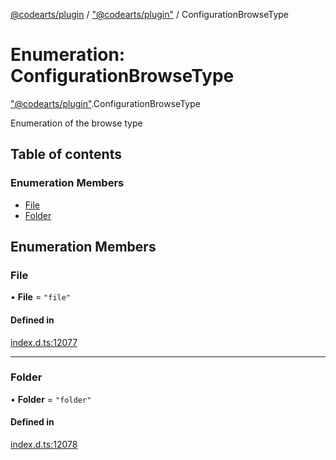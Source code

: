[@codearts/plugin](../README.md) / ["@codearts/plugin"](../modules/_codearts_plugin_.md) / ConfigurationBrowseType

# Enumeration: ConfigurationBrowseType

["@codearts/plugin"](../modules/_codearts_plugin_.md).ConfigurationBrowseType

Enumeration of the browse type

## Table of contents

### Enumeration Members

- [File](codearts_plugin_.ConfigurationBrowseType.md#file)
- [Folder](codearts_plugin_.ConfigurationBrowseType.md#folder)

## Enumeration Members

### File

• **File** = ``"file"``

#### Defined in

[index.d.ts:12077](https://github.com/huaweicloud/cloudide-plugin-api/blob/03b481c/index.d.ts#L12077)

___

### Folder

• **Folder** = ``"folder"``

#### Defined in

[index.d.ts:12078](https://github.com/huaweicloud/cloudide-plugin-api/blob/03b481c/index.d.ts#L12078)
